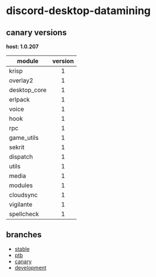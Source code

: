 # discord-desktop-datamining

## canary versions

**host: 1.0.207**

| module | version |
| ------ | :-----: |
| krisp | 1 |
| overlay2 | 1 |
| desktop_core | 1 |
| erlpack | 1 |
| voice | 1 |
| hook | 1 |
| rpc | 1 |
| game_utils | 1 |
| sekrit | 1 |
| dispatch | 1 |
| utils | 1 |
| media | 1 |
| modules | 1 |
| cloudsync | 1 |
| vigilante | 1 |
| spellcheck | 1 |

## branches

- [stable](https://github.com/OpenAsar/discord-desktop-datamining/tree/stable)
- [ptb](https://github.com/OpenAsar/discord-desktop-datamining/tree/ptb)
- [canary](https://github.com/OpenAsar/discord-desktop-datamining/tree/canary)
- [development](https://github.com/OpenAsar/discord-desktop-datamining/tree/development)